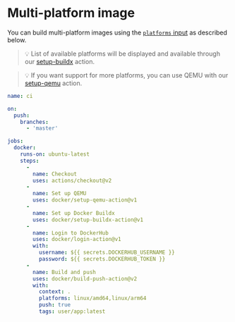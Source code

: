 # Multi-platform image

You can build multi-platform images using the [`platforms` input](../../README.md#inputs) as described below.

> :bulb: List of available platforms will be displayed and available through our [setup-buildx](https://github.com/docker/setup-buildx-action#about) action.

> :bulb: If you want support for more platforms, you can use QEMU with our [setup-qemu](https://github.com/docker/setup-qemu-action) action.

```yaml
name: ci

on:
  push:
    branches:
      - 'master'

jobs:
  docker:
    runs-on: ubuntu-latest
    steps:
      -
        name: Checkout
        uses: actions/checkout@v2
      -
        name: Set up QEMU
        uses: docker/setup-qemu-action@v1
      -
        name: Set up Docker Buildx
        uses: docker/setup-buildx-action@v1
      -
        name: Login to DockerHub
        uses: docker/login-action@v1 
        with:
          username: ${{ secrets.DOCKERHUB_USERNAME }}
          password: ${{ secrets.DOCKERHUB_TOKEN }}
      -
        name: Build and push
        uses: docker/build-push-action@v2
        with:
          context: .
          platforms: linux/amd64,linux/arm64
          push: true
          tags: user/app:latest
```
